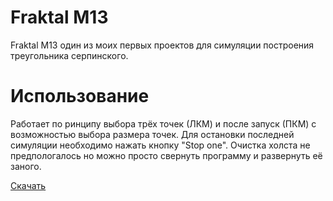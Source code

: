 # Fraktal M13
Fraktal M13 один из моих первых проектов для симуляции построения треугольника серпинского.
# Использование
Работает по ринципу выбора трёх точек (ЛКМ) и после запуск (ПКМ) с возможностью выбора размера точек.
Для остановки последней симуляции необходимо нажать кнопку "Stop one".
Очистка холста не предпологалось но можно просто свернуть программу и развернуть её заного. 

[Скачать](https://github.com/Megum13/Fraktal/releases/download/v1.0/frak.exe)
